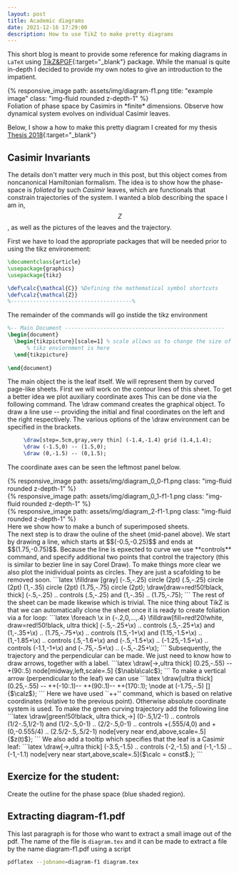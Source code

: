 ```yaml
---
layout: post
title: Academic diagrams
date: 2021-12-16 17:29:00
description: How to use TikZ to make pretty diagrams
---
```


This short blog is meant to provide some reference for making diagrams in `LaTeX` using [TikZ&PGF](https://www.bu.edu/math/files/2013/08/tikzpgfmanual.pdf){:target="\_blank"} package. While the manual is quite in-depth I decided to provide my own notes to give an introduction to the impatient.

<div class="d-flex justify-content-center">
  <div>{% responsive_image path: assets/img/diagram-f1.png title: "example image" class: "img-fluid rounded z-depth-1" %}</div>
</div>
<div class="caption">
    Foliation of phase space by Casimirs in *finite* dimensions. Observe how dynamical system evolves on individual Casimir leaves.
</div>

Below, I show a how to make this pretty diagram I created for my thesis [Thesis 2018](https://repositories.lib.utexas.edu/handle/2152/68628){:target="\_blank"}

## Casimir Invariants

The details don't matter very much in this post, but this object comes from noncanonical Hamiltonian formalism. The idea is to show how the phase-space is *foliated* by such *Casimir* leaves, which are functionals that constrain trajectories of the system. I wanted a blob describing the space I am in, $$Z$$, as well as the pictures of the leaves and the trajectory. 

First we have to load the appropriate packages that will be needed prior to using the tikz environement:

```latex
\documentclass{article}
\usepackage{graphics}
\usepackage{tikz}

\def\calc{\mathcal{C}} %Defining the mathematical symbol shortcuts
\def\calz{\mathcal{Z}}
%--------------------------------------% 
```
The remainder of the commands will go instide the tikz environment

```latex
%-- Main Document --------------------------------------------------
\begin{document}
  \begin{tikzpicture}[scale=1] % scale allows us to change the size of the diagram
      % tikz enviornment is here  
  \end{tikzpicture}
		
\end{document}
```
The main object the is the leaf itself. We will represent them by curved page-like sheets. First we will work on the contour lines of this sheet. To get a better idea we plot auxiliary coordinate axes  This can be done via the following command. The \draw command creates the graphical object. To draw a line use -- providing the initial and final coordinates on the left and the right respectively. The various options of the \draw environment can be specified in the brackets. 
```latex
     \draw[step=.5cm,gray,very thin] (-1.4,-1.4) grid (1.4,1.4);
     \draw (-1.5,0) -- (1.5,0);
     \draw (0,-1.5) -- (0,1.5);
```
The coordinate axes can be seen the leftmost panel below. 
<div class="row mt-3">
    <div class="col-sm mt-3 mt-md-0">
        {% responsive_image path: assets/img/diagram_0_0-f1.png class: "img-fluid rounded z-depth-1" %}
    </div>
    <div class="col-sm mt-3 mt-md-0">
        {% responsive_image path: assets/img/diagram_0_1-f1-1.png class: "img-fluid rounded z-depth-1" %}
    </div>
    <div class="col-sm mt-3 mt-md-0">
        {% responsive_image path: assets/img/diagram_2-f1-1.png class: "img-fluid rounded z-depth-1" %}
    </div>
</div>
<div class="caption">
    Here we show how to make a bunch of superimposed sheets.
</div>
The next step is to draw the ouline of the sheet (mid-panel above). We start by drawing a line, which starts at $$(-0.5,-0.25)$$ and ends at $$(1.75,-0.75)$$. Because the line is epxected to curve we use **controls** command, and specify additional two points that control the trajectory (this is similar to bezier line in say Corel Draw). To make things more clear we also plot the inidividual points as circles. They are just a scafolding to be removed soon.
```latex
    \filldraw [gray] (-.5,-.25) circle (2pt)
     (.5,-.25) circle (2pt)
     (1,-.35) circle (2pt)
     (1.75,-.75) circle (2pt);
    \draw[draw=red!50!black,  thick] (-.5,-.25) .. controls (.5,-.25) and (1,-.35) .. (1.75,-.75);
```
The rest of the sheet can be made likewise which is trivial. The nice thing about TikZ is that we can automatically clone the sheet once it is ready to create foliation via a for loop:
```latex
    \foreach \x in {-.2,0,...,.4}	
	\filldraw[fill=red!20!white, draw=red!50!black, ultra thick] (-.5,-.25+\x) 
		.. controls (.5,-.25+\x) and (1,-.35+\x) .. (1.75,-.75+\x)
		.. controls (1.5,-1+\x) and (1.15,-1.5+\x) .. (1,-1.85+\x)
		.. controls (.5,-1.6+\x) and (-.5,-1.5+\x) .. (-1.25,-1.5+\x)
		.. controls (-1.1,-1+\x) and (-.75,-.5+\x) .. (-.5,-.25+\x);
```
Subsequently, the trajectory and the perpendicular can be made. We just need to know how to draw arrows, together with a label. 
```latex
    \draw[->,ultra thick] (0.25,-.55) -- +(90:.5) node[midway,left,scale=.5] {$\nabla\calc$}; 
```
To make a vertical arrow (perpendicular to the leaf) we can use
```latex
\draw[ultra thick] (0.25,-.55) -- ++(-10:.1)-- ++(90:.1)-- ++(170:.1);
					\node at (-1.75,-.5) [] {$\calz$};		
```
Here we have used ``++'' command, which is based on relative coordinates (relative to the previous point). Otherwise absolute coordinate system is used. 
To make the green curving trajectory add the following line
```latex
   \draw[green!50!black, ultra thick,->] (0-.5,1/2-1) .. controls (1/2-.5,1/2-1) and (1/2-.5,0-1) 
        .. (2/2-.5,0-1) .. controls +(.555/4,0) and
		 +(0,-0.555/4) .. (2.5/2-.5,.5/2-1) node[very near end,above,scale=.5] {$z(t)$};
```
We also add a tooltip which specifies that the leaf is a Casimir leaf:
```latex
   \draw[->,ultra thick] (-3.5,-1.5) .. controls (-2,-1.5) and (-1,-1.5) .. (-1,-1.1) 
          node[very near start,above,scale=.5]{$\calc = const$.};
```

## Exercize for the student:

Create the outline for the phase space (blue shaded region).


## Extracting diagram-f1.pdf

This last paragraph is for those who want to extract a small image out of the pdf. The name of the file is `diagram.tex` and it can be made to extract a file by the name diagram-f1.pdf using a script 
```bash
pdflatex --jobname=diagram-f1 diagram.tex
```
